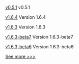 
[v0.5.1](https://github.com/hyperledger/firefly-helm-charts/releases/tag/v0.5.1) v0.5.1

[v1.6.4](https://github.com/hyperledger-labs/hlf-operator/releases/tag/v1.6.4) Version 1.6.4

[v1.6.3](https://github.com/hyperledger-labs/hlf-operator/releases/tag/v1.6.3) Version 1.6.3

[v1.6.3-beta7](https://github.com/hyperledger-labs/hlf-operator/releases/tag/v1.6.3-beta7) Version 1.6.3-beta7

[v1.6.3-beta6](https://github.com/hyperledger-labs/hlf-operator/releases/tag/v1.6.3-beta6) Version 1.6.3-beta6


[See more >>>](https://start-here.hyperledger.org/releases)
